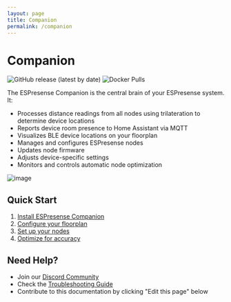 ```yaml
---
layout: page
title: Companion
permalink: /companion
---
```

# Companion

![GitHub release (latest by date)](https://img.shields.io/github/v/release/ESPresense/ESPresense-companion)
![Docker Pulls](https://badgen.net/docker/pulls/espresense/espresense-companion)

The ESPresense Companion is the central brain of your ESPresense system. It:
- Processes distance readings from all nodes using trilateration to determine device locations
- Reports device room presence to Home Assistant via MQTT
- Visualizes BLE device locations on your floorplan
- Manages and configures ESPresense nodes
- Updates node firmware
- Adjusts device-specific settings
- Monitors and controls automatic node optimization

![image](https://user-images.githubusercontent.com/1491145/208942192-d8716e50-c822-48a7-a6d3-46b53ab9373e.png)

## Quick Start
1. [Install ESPresense Companion](/companion/installation)
2. [Configure your floorplan](/companion/configuration)
3. [Set up your nodes](/companion/configuration#node-placement)
4. [Optimize for accuracy](/companion/optimization)

## Need Help?
- Join our [Discord Community](https://discord.gg/jbqmn7V6n6)
- Check the [Troubleshooting Guide](/companion/troubleshooting)
- Contribute to this documentation by clicking "Edit this page" below